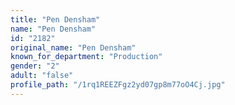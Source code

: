 ```yaml
---
title: "Pen Densham"
name: "Pen Densham"
id: "2182"
original_name: "Pen Densham"
known_for_department: "Production"
gender: "2"
adult: "false"
profile_path: "/1rq1REEZFgz2yd07gp8m77oO4Cj.jpg"
---
```

